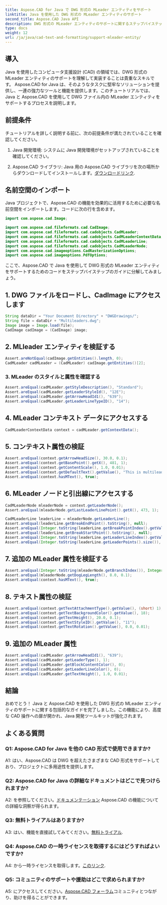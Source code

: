 ```yaml
---
title: Aspose.CAD for Java で DWG 形式の MLeader エンティティをサポート
linktitle: Java を使用した DWG 形式の MLeader エンティティのサポート
second_title: Aspose.CAD Java API
description: DWG 形式の MLeader エンティティのサポートに関するステップバイステップのチュートリアルで、Aspose.CAD for Java の機能を最大限に活用してください。
type: docs
weight: 12
url: /ja/java/cad-text-and-formatting/support-mleader-entity/
---
```

## 導入

Java を使用したコンピュータ支援設計 (CAD) の領域では、DWG 形式の MLeader エンティティのサポートを理解して実装することは貴重なスキルです。 Aspose.CAD for Java は、そのようなタスクに堅牢なソリューションを提供し、一連の強力なツールと機能を提供します。このチュートリアルでは、Java と Aspose.CAD を使用して DWG ファイル内の MLeader エンティティをサポートするプロセスを説明します。

## 前提条件

チュートリアルを詳しく説明する前に、次の前提条件が満たされていることを確認してください。

1. Java 開発環境: システムに Java 開発環境がセットアップされていることを確認してください。

2.  Aspose.CAD ライブラリ: Java 用の Aspose.CAD ライブラリを次の場所からダウンロードしてインストールします。[ダウンロードリンク](https://releases.aspose.com/cad/java/).

## 名前空間のインポート

Java プロジェクトで、Aspose.CAD の機能を効果的に活用するために必要な名前空間をインポートします。コードに次の行を含めます。

```java
import com.aspose.cad.Image;

import com.aspose.cad.fileformats.cad.CadImage;
import com.aspose.cad.fileformats.cad.cadobjects.CadMLeader;
import com.aspose.cad.fileformats.cad.cadobjects.CadMLeaderContextData;
import com.aspose.cad.fileformats.cad.cadobjects.CadMLeaderLine;
import com.aspose.cad.fileformats.cad.cadobjects.CadMLeaderNode;
import com.aspose.cad.imageoptions.CadRasterizationOptions;
import com.aspose.cad.imageoptions.PdfOptions;

```

ここで、Aspose.CAD で Java を使用して DWG 形式の MLeader エンティティをサポートするためのコードをステップバイステップのガイドに分解してみましょう。

## 1. DWG ファイルをロードし、CadImage にアクセスします

```java
String dataDir = "Your Document Directory" + "DWGDrawings/";
String file = dataDir + "Multileaders.dwg";
Image image = Image.load(file);
CadImage cadImage = (CadImage) image;
```

## 2. MLleader エンティティを検証する

```java
Assert.areNotEqual(cadImage.getEntities().length, 0);
CadMLeader cadMLeader = (CadMLeader) cadImage.getEntities()[2];
```

### 3. MLeader のスタイルと属性を確認する

```java
Assert.areEqual(cadMLeader.getStyleDescription(), "Standard");
Assert.areEqual(cadMLeader.getLeaderStyleId(), "12E");
Assert.areEqual(cadMLeader.getArrowHeadId1(), "639");
Assert.areEqual(cadMLeader.getLeaderLineTypeID(), "14");
```

## 4. MLeader コンテキスト データにアクセスする

```java
CadMLeaderContextData context = cadMLeader.getContextData();
```

## 5. コンテキスト属性の検証

```java
Assert.areEqual(context.getArrowHeadSize(), 30.0, 0.1);
Assert.areEqual(context.getBasePoint().getX(), 481, 1);
Assert.areEqual(context.getContentScale(), 1.0, 0.01);
Assert.areEqual(context.getDefaultText().getValue(), "This is multileader with huge text\\P{\\H1.5x;6666666666666666666666666666\\P}bbbbbbbbbbbbbbbbbbbbbbbbbbbbbbbbbbb");
Assert.areEqual(context.hasMText(), true);
```

## 6. MLeader ノードと引出線にアクセスする

```java
CadMLeaderNode mleaderNode = context.getLeaderNode();
Assert.areEqual(mleaderNode.getLastLeaderLinePoint().getX(), 473, 1);

CadMLeaderLine leaderLine = mleaderNode.getLeaderLine();
Assert.areEqual(leaderLine.getBreakEndPoint().toString(), null);
Assert.areEqual(Integer.toString(leaderLine.getBreakPointIndex().getValue()), Integer.toString(0));
Assert.areEqual(leaderLine.getBreakStartPoint().toString(), null);
Assert.areEqual(Integer.toString(leaderLine.getLeaderLineIndex().getValue()), Integer.toString(0));
Assert.areEqual(Integer.toString(leaderLine.getLeaderPoints().size()), Integer.toString(4));
```

## 7. 追加の MLeader 属性を検証する

```java
Assert.areEqual(Integer.toString(mleaderNode.getBranchIndex()), Integer.toString(0));
Assert.areEqual(mleaderNode.getDogLegLength(), 8.0, 0.1);
Assert.areEqual(context.hasMText(), true);
```

## 8. テキスト属性の検証

```java
Assert.areEqual(context.getTextAttachmentType().getValue(), (short) 1);
Assert.areEqual(context.getTextBackgroundColor().getValue(), 18);
Assert.areEqual(context.getTextHeight(), 20.0, 0.1);
Assert.areEqual(context.getTextStyleID().getValue(), "11");
Assert.areEqual(context.getTextRotation().getValue(), 0.0, 0.01);
```

## 9. 追加の MLeader 属性

```java
Assert.areEqual(cadMLeader.getArrowHeadId1(), "639");
Assert.areEqual(cadMLeader.getLeaderType(), 1);
Assert.areEqual(cadMLeader.getBlockContentColor(), 0);
Assert.areEqual(cadMLeader.getLeaderLineColor(), 0);
Assert.areEqual(cadMLeader.getTextHeight(), 1.0, 0.01);
```

## 結論

おめでとう！ Java と Aspose.CAD を使用した DWG 形式の MLeader エンティティのサポートに関する包括的なガイドを完了しました。この機能により、高度な CAD 操作への扉が開かれ、Java 開発ツールキットが強化されます。

## よくある質問

### Q1: Aspose.CAD for Java を他の CAD 形式で使用できますか?

A1: はい、Aspose.CAD は DWG を超えたさまざまな CAD 形式をサポートしており、プロジェクトに多用途性を提供します。

### Q2: Aspose.CAD for Java の詳細なドキュメントはどこで見つけられますか?

 A2: を参照してください。[ドキュメンテーション](https://reference.aspose.com/cad/java/) Aspose.CAD の機能についての詳細な洞察が得られます。

### Q3: 無料トライアルはありますか?

 A3: はい、機能を直接試してみてください。[無料トライアル](https://releases.aspose.com/).

### Q4: Aspose.CAD の一時ライセンスを取得するにはどうすればよいですか?

A4: から一時ライセンスを取得します。[このリンク](https://purchase.aspose.com/temporary-license/).

### Q5: コミュニティのサポートや援助はどこで求められますか?

A5: にアクセスしてください。[Aspose.CAD フォーラム](https://forum.aspose.com/c/cad/19)コミュニティとつながり、助けを得ることができます。
